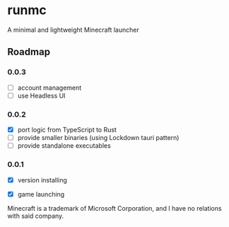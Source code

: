# runmc

A minimal and lightweight Minecraft launcher

## Roadmap

### 0.0.3

- [ ] account management
- [ ] use Headless UI

### 0.0.2

- [x] port logic from TypeScript to Rust
- [ ] provide smaller binaries (using Lockdown tauri pattern)
- [ ] provide standalone executables

### 0.0.1

- [x] version installing
- [x] game launching


Minecraft is a trademark of Microsoft Corporation, and I have no relations with said company.
